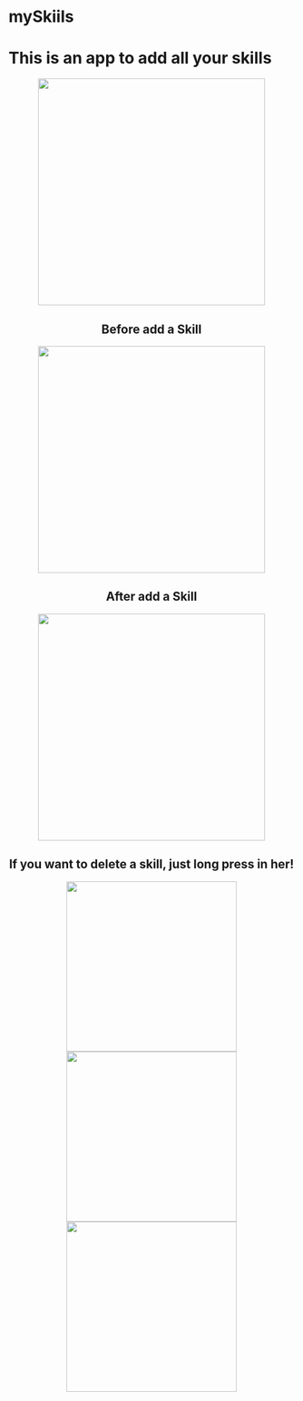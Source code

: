 # mySkiils


<H1>This is an app to add all your skills</H1>
 
 <div align="center">
 <img src="https://user-images.githubusercontent.com/64233836/212698976-0c50435b-94c7-49a9-b01d-dc0d13180bf7.png" width="400px" />
</div>
 
<div align="center">
<H2>Before add a Skill</H2>
</div>

<div align="center">
 <img src="https://user-images.githubusercontent.com/64233836/212699169-3d25de35-923e-4698-8b08-1f22dfaac49d.png" width="400px" />
</div>

<div align="center">
<H2>After add a Skill</H2>
</div>

<div align="center">
 <img src="https://user-images.githubusercontent.com/64233836/212699244-031cc942-13cc-4a03-a99c-321bf21b4619.png" width="400px" />
</div>

<div align="center">
<H2>If you want to delete a skill, just long press in her!</H2>
</div>
<div align="center">
 <img src="https://user-images.githubusercontent.com/64233836/212699244-031cc942-13cc-4a03-a99c-321bf21b4619.png" width="300px" />
 <img src="https://user-images.githubusercontent.com/64233836/212769311-68c0d3e9-0782-4567-bb75-850117f15678.png" width="300px" />
 <img src="https://user-images.githubusercontent.com/64233836/212769489-f60b4e08-6d28-482c-8704-8c905bd5fda2.png" width="300px" />

</div>

